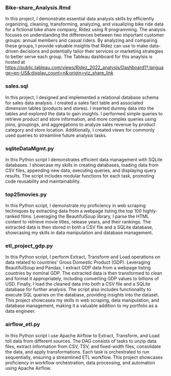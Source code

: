 ### Bike-share_Analysis.Rmd
In this project, I demonstrate essential data analysis skills by efficiently organizing, cleaning, transforming, analyzing, and visualizing bike ride data for a fictional bike share company, Ridez using R programming. The analysis focuses on understanding the differences between two important customer groups: annual members and casual riders. By analyzing and comparing these groups, I provide valuable insights that Ridez can use to make data-driven decisions and potentially tailor their services or marketing strategies to better serve each group.
The Tableau dashboard for this anaylsis is hosted at https://public.tableau.com/views/Ridez_2022_analysis/Dashboard1?:language=en-US&:display_count=n&:origin=viz_share_link 

### sales.sql
In this project, I designed and implemented a relational database schema for sales data analysis. I created a sales fact table and associated dimension tables (products and stores). I inserted dummy data into the tables and explored the data to gain insights. I performed simple queries to retrieve product and store information, and more complex queries using joins, groupings, and aggregations to analyze sales revenue by product category and store location. Additionally, I created views for commonly used queries to streamline future analysis tasks.

### sqliteDataMgmt.py
In this Python script I demonstrates efficient data management with SQLite databases. I showcase my skills in creating databases, loading data from CSV files, appending new data, executing queries, and displaying query results. The script includes modular functions for each task, promoting code reusability and maintainability.

### top25movies.py
In this Python script, I demonstrate my proficiency in web scraping techniques by extracting data from a webpage listing the top 100 highly-ranked films. Leveraging the BeautifulSoup library, I parse the HTML content to retrieve movie titles, release years, and their rankings. The extracted data is then stored in both a CSV file and a SQLite database, showcasing my skills in data manipulation and database management.

### etl_project_gdp.py
In this Python script, I perform Extract, Transform and Load operations on data related to countries' Gross Domestic Product (GDP). Leveraging BeautifulSoup and Pandas, I extract GDP data from a webpage listing countries by nominal GDP. The extracted data is then transformed to clean and format it appropriately, including converting GDP values to billions of USD. Finally, I load the cleaned data into both a CSV file and a SQLite database for further analysis. The script also includes functionality to execute SQL queries on the database, providing insights into the dataset. This project showcases my skills in web scraping, data manipulation, and database management, making it a valuable addition to my portfolio as a data engineer.

### airflow_etl.py
In this Python script i use Apache Airflow to Extract, Transform, and Load toll data from different sources. The DAG consists of tasks to unzip data files, extract information from CSV, TSV, and fixed-width files, consolidate the data, and apply transformations. Each task is orchestrated to run sequentially, ensuring a streamlined ETL workflow. This project showcases proficiency in workflow orchestration, data processing, and automation using Apache Airflow.



